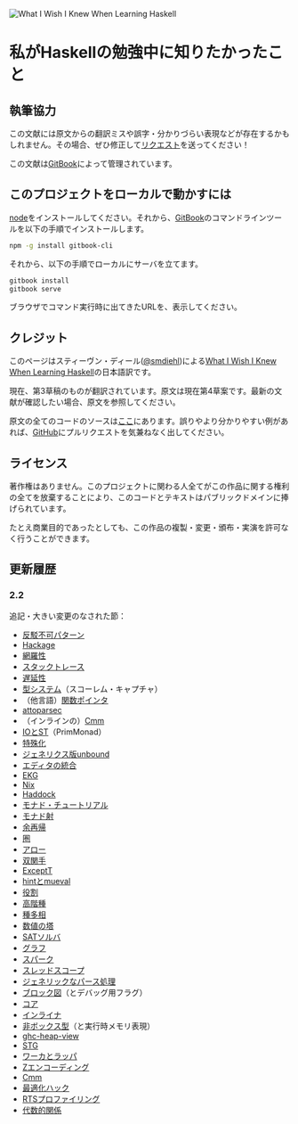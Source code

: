 ![What I Wish I Knew When Learning Haskell](https://raw.githubusercontent.com/sdiehl/wiwinwlh/master/img/title.png)

# 私がHaskellの勉強中に知りたかったこと

## 執筆協力

この文献には原文からの翻訳ミスや誤字・分かりづらい表現などが存在するかもしれません。その場合、ぜひ修正して[リクエスト](https://github.com/Kinokkory/wiwinwlh-jp/pulls)を送ってください！

この文献は[GitBook](https://www.gitbook.com/)によって管理されています。

## このプロジェクトをローカルで動かすには

[node](https://nodejs.org/en/)をインストールしてください。それから、[GitBook](https://www.gitbook.com/)のコマンドラインツールを以下の手順でインストールします。

```bash
npm -g install gitbook-cli
```

それから、以下の手順でローカルにサーバを立てます。

```bash
gitbook install
gitbook serve
```

ブラウザでコマンド実行時に出てきたURLを、表示してください。

## クレジット

このページはスティーヴン・ディール([@smdiehl](https://twitter.com/smdiehl))による[What I Wish I Knew When Learning Haskell](http://dev.stephendiehl.com/hask/)の日本語訳です。

現在、第3草稿のものが翻訳されています。原文は現在第4草案です。最新の文献が確認したい場合、原文を参照してください。

原文の全てのコードのソースは[ここ](https://github.com/sdiehl/wiwinwlh/tree/master/src)にあります。誤りやより分かりやすい例があれば、[GitHub](https://github.com/sdiehl/wiwinwlh)にプルリクエストを気兼ねなく出してください。

## ライセンス

著作権はありません。このプロジェクトに関わる人全てがこの作品に関する権利の全てを放棄することにより、このコードとテキストはパブリックドメインに捧げられています。

たとえ商業目的であったとしても、この作品の複製・変更・頒布・実演を許可なく行うことができます。

## 更新履歴

### 2.2

追記・大きい変更のなされた節：

* [反駁不可パターン](docs/laziness.md#反駁不可パターン)
* [Hackage](docs/basics.md#hackage)
* [網羅性](docs/basics.md#網羅性)
* [スタックトレース](docs/basics.md#スタックトレース)
* [遅延性](docs/laziness.md)
* [型システム](docs/quantification.md#型システム)（スコーレム・キャプチャ）
* （他言語）[関数ポインタ](docs/ffi.md#関数ポインタ)
* [attoparsec](docs/parsing.md#attoparsec)
* （インラインの）[Cmm](docs/ghc.md#cmm)
* [IOとST](docs/ghc.md#ioとst)（PrimMonad）
* [特殊化](docs/ghc.md#特殊化)
* [ジェネリクス版unbound](docs/languages.md#ジェネリクス版unbound)
* [エディタの統合](docs/basics.md#エディタの統合)
* [EKG](docs/profiling.md#ekg)
* [Nix](docs/basics.md#nix)
* [Haddock](docs/basics.md#haddock)
* [モナド・チュートリアル](docs/monads.md#モナド・チュートリアル)
* [モナド射](docs/monad-transformers.md#モナド射)
* [余再帰](docs/prelude.md#余再帰)
* [圏](docs/applicatives.md#圏)
* [アロー](docs/applicatives.md#アロー)
* [双関手](docs/applicatives.md#双関手)
* [ExceptT](docs/error-handling.md#exceptt)
* [hintとmueval](docs/interpreters.md#hintとmueval)
* [役割](docs/type-families.md#役割)
* [高階種](docs/promotion.md#高階種)
* [種多相](docs/promotion.md#種多相)
* [数値の塔](docs/mathematics.md#数値の塔)
* [SATソルバ](docs/mathematics.md#satソルバ)
* [グラフ](docs/unordered-containers.md#グラフ)
* [スパーク](docs/concurrency.md#スパーク)
* [スレッドスコープ](docs/concurrency.md#スレッドスコープ)
* [ジェネリックなパース処理](docs/parsing.md#ジェネリックなパース処理)
* [ブロック図](docs/ghc.md#ブロック図)（とデバッグ用フラグ）
* [コア](docs/ghc.md#コア)
* [インライナ](docs/ghc.md#インライナ)
* [非ボックス型](docs/ghc.md#非ボックス型)（と実行時メモリ表現）
* [ghc-heap-view](docs/ghc.md#ghc-heap-view)
* [STG](docs/ghc.md#stg)
* [ワーカとラッパ](docs/ghc.md#ワーカとラッパ)
* [Zエンコーディング](docs/ghc.md#zエンコーディング)
* [Cmm](docs/ghc.md#cmm)
* [最適化ハック](docs/ghc.md#最適化ハック)
* [RTSプロファイリング](ocs/profiling.md#rtsプロファイリング)
* [代数的関係](docs/categories.md#代数的関係)
